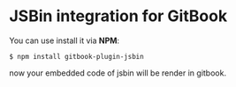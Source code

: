 JSBin integration for GitBook
==============

You can use install it via **NPM**:

```
$ npm install gitbook-plugin-jsbin
```

now your embedded code of jsbin will be render in gitbook.

